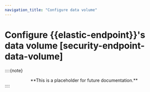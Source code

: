 ```yaml
---
navigation_title: "Configure data volume"
---
```


# Configure {{elastic-endpoint}}'s data volume [security-endpoint-data-volume]


::::{note}
<div style="text-align:center" >
**This is a placeholder for future documentation.**

</div>
::::
